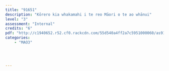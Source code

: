 ```yaml
---
title: "91651"
description: "Kōrero kia whakamahi i te reo Māori o te ao whānui"
level: "3"
assessment: "Internal"
credits: "6"
pdf: "http://c1940652.r52.cf0.rackcdn.com/55d540a4ff2a7c5951000060/as91651.pdf"
categories:
    - "MAO3"
    
    
    
    
---
```

